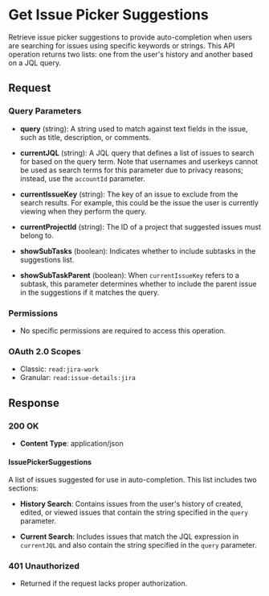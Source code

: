 # Get Issue Picker Suggestions

Retrieve issue picker suggestions to provide auto-completion when users are searching for issues using specific keywords or strings. This API operation returns two lists: one from the user's history and another based on a JQL query.

## Request

### Query Parameters

- **query** (string): A string used to match against text fields in the issue, such as title, description, or comments.

- **currentJQL** (string): A JQL query that defines a list of issues to search for based on the query term. Note that usernames and userkeys cannot be used as search terms for this parameter due to privacy reasons; instead, use the `accountId` parameter.

- **currentIssueKey** (string): The key of an issue to exclude from the search results. For example, this could be the issue the user is currently viewing when they perform the query.

- **currentProjectId** (string): The ID of a project that suggested issues must belong to.

- **showSubTasks** (boolean): Indicates whether to include subtasks in the suggestions list.

- **showSubTaskParent** (boolean): When `currentIssueKey` refers to a subtask, this parameter determines whether to include the parent issue in the suggestions if it matches the query.

### Permissions

- No specific permissions are required to access this operation.

### OAuth 2.0 Scopes

- Classic: `read:jira-work`
- Granular: `read:issue-details:jira`

## Response

### 200 OK

- **Content Type**: application/json

#### IssuePickerSuggestions

A list of issues suggested for use in auto-completion. This list includes two sections:

- **History Search**: Contains issues from the user's history of created, edited, or viewed issues that contain the string specified in the `query` parameter.

- **Current Search**: Includes issues that match the JQL expression in `currentJQL` and also contain the string specified in the `query` parameter.

### 401 Unauthorized

- Returned if the request lacks proper authorization.

     